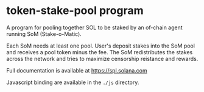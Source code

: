 # token-stake-pool program

A program for pooling together SOL to be staked by an of-chain agent
running SoM (Stake-o-Matic).

Each SoM needs at least one pool.  User's deposit stakes into the SoM pool
and receives a pool token minus the fee.  The SoM redistributes the stakes
across the network and tries to maximize censorship reistance and rewards.

Full documentation is available at https://spl.solana.com

Javascript binding are available in the `./js` directory.
